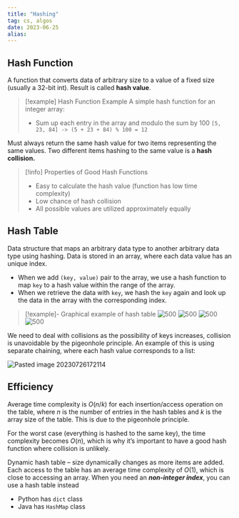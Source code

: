 ```yaml
---
title: "Hashing"
tag: cs, algos
date: 2023-06-25
alias:
---
```

## Hash Function
A function that converts data of arbitrary size to a value of a fixed size (usually a 32-bit int).
Result is called **hash value**.

>[!example] Hash Function Example
>A simple hash function for an integer array:
>- Sum up each entry in the array and modulo the sum by 100
>`[5, 23, 84] -> (5 + 23 + 84) % 100 = 12`

Must always return the same hash value for two items representing the same values.
Two different items hashing to the same value is a **hash collision.**

>[!info] Properties of Good Hash Functions
>- Easy to calculate the hash value (function has low time complexity)
>- Low chance of hash collision
>- All possible values are utilized approximately equally

## Hash Table
Data structure that maps an arbitrary data type to another arbitrary data type using hashing.
Data is stored in an array, where each data value has an unique index. 
- When we add `(key, value)` pair to the array, we use a hash function to map `key` to a hash value within the range of the array. 
- When we retrieve the data with `key`, we hash the `key` again and look up the data in the array with the corresponding index.

> [!example]- Graphical example of hash table
> ![500](Pasted%20image%2020230726171358.png)
> ![500](Pasted%20image%2020230726171415.png)
> ![500](Pasted%20image%2020230726171425.png)
> ![500](Pasted%20image%2020230726171436.png)

We need to deal with collisions as the possibility of keys increases, collision is unavoidable by the pigeonhole principle. An example of this is using separate chaining, where each hash value corresponds to a list:

![Pasted image 20230726172114](Pasted%20image%2020230726172114.png)

## Efficiency
Average time complexity is $O(n/k)$ for each insertion/access operation on the table, where $n$ is the number of entries in the hash tables and $k$ is the array size of the table. This is due to the pigeonhole principle.

For the worst case (everything is hashed to the same key), the time complexity becomes $O(n)$, which is why it’s important to have a good hash function where collision is unlikely.

Dynamic hash table – size dynamically changes as more items are added. Each access to the table has an average time complexity of $O(1)$, which is close to accessing an array. When you need an ***non-integer index***, you can use a hash table instead

- Python has `dict` class
- Java has `HashMap` class
